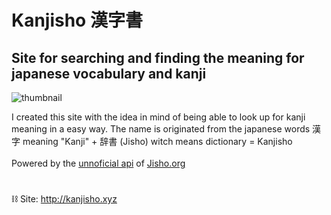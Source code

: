 # Kanjisho 漢字書
## Site for searching and finding the meaning for japanese vocabulary and kanji

![thumbnail](https://github.com/user-attachments/assets/1e725f4e-f808-4e53-90ff-156986e1da41)

I created this site with the idea in mind of being able to look up for kanji meaning in a easy way. The name is originated from the japanese words 漢字 meaning "Kanji" + 辞書 (Jisho) witch means dictionary = Kanjisho </br>
</br>
Powered by the [unnoficial api](https://kanjiapi.dev) of [Jisho.org](https://jisho.org)
#
⛓ Site: http://kanjisho.xyz
